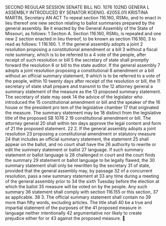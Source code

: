 SECOND REGULAR SESSION
SENATE BILL NO. 1076
102ND GENERA L ASSEMBLY
INTRODUCED BY SENATOR KOENIG.
4205S.01I KRISTINA MARTIN, Secretary
AN ACT
To repeal section 116.160, RSMo, and to enact in lieu thereof one new section relating to ballot
summaries prepared by the general assembly.
Be it enacted by the General Assembly of the State of Missouri, as follows:
1 Section A. Section 116.160, RSMo, is repealed and one new
2 section enacted in lieu thereof, to be known as section 116.160,
3 to read as follows:
1 116.160. 1. If the general assembly adopts a joint
2 resolution proposing a constitutional amendment or a bill
3 without a fiscal note summary, which is to be referred to a
4 vote of the people, after receipt of such resolution or bill
5 the secretary of state shall promptly forward the resolution
6 or bill to the state auditor. If the general assembly
7 adopts a joint resolution proposing a constitutional
8 amendment or a bill without an official summary statement,
9 which is to be referred to a vote of the people, within
10 twenty days after receipt of the resolution or bill, the
11 secretary of state shall prepare and transmit to the
12 attorney general a summary statement of the measure as the
13 proposed summary statement. The secretary of state may seek
14 the advice of the legislator who introduced the
15 constitutional amendment or bill and the speaker of the
16 house or the president pro tem of the legislative chamber
17 that originated the measure. The summary statement may be
18 distinct from the legislative title of the proposed
SB 1076 2
19 constitutional amendment or bill. The attorney general
20 shall within ten days approve the legal content and form of
21 the proposed statement.
22 2. If the general assembly adopts a joint resolution
23 proposing a constitutional amendment or statutory measure
24 that includes an official summary statement, the statement
25 shall appear on the ballot, and no court shall have the
26 authority to rewrite or edit the summary statement or ballot
27 language. If such summary statement or ballot language is
28 challenged in court and the court finds the summary
29 statement or ballot language to be legally flawed, the
30 summary statement shall only be rewritten by the secretary
31 of state, provided that the general assembly may, by passage
32 of a concurrent resolution, pass a new summary statement at
33 any time during a meeting of the general assembly prior to
34 the sixth Tuesday before the election at which the ballot
35 measure will be voted on by the people. Any such summary
36 statement shall comply with section 116.155 or this section,
37 as applicable.
38 3. The official summary statement shall contain no
39 more than fifty words, excluding articles. The title shall
40 be a true and impartial statement of the purposes of the
41 proposed measure in language neither intentionally
42 argumentative nor likely to create prejudice either for or
43 against the proposed measure.
